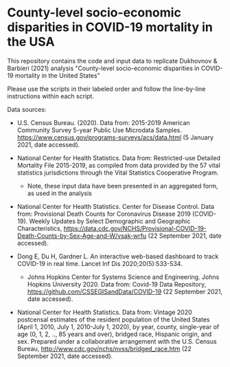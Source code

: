 # County-level socio-economic disparities in COVID-19 mortality in the USA
This repository contains the code and input data to replicate Dukhovnov &amp; Barbieri (2021) analysis "County-level socio-economic disparities in COVID-19 mortality in the United States"

Please use the scripts in their labeled order and follow the line-by-line instructions within each script.

Data sources:

* U.S. Census Bureau. (2020). Data from: 2015-2019 American Community Survey 5-year Public Use Microdata Samples. https://www.census.gov/programs-surveys/acs/data.html (5 January 2021, date accessed).

* National Center for Health Statistics. Data from: Restricted-use Detailed Mortality File 2015-2019, as compiled from data provided by the 57 vital statistics jurisdictions through the Vital Statistics Cooperative Program.
  * Note, these input data have been presented in an aggregated form, as used in the analysis

* National Center for Health Statistics. Center for Disease Control. Data from: Provisional Death Counts for Coronavirus Disease 2019 (COVID-19). Weekly Updates by Select Demographic and Geographic Characteristics, https://data.cdc.gov/NCHS/Provisional-COVID-19-Death-Counts-by-Sex-Age-and-W/vsak-wrfu (22 September 2021, date accessed).

* Dong E, Du H, Gardner L. An interactive web-based dashboard to track COVID-19 in real time. Lancet Inf Dis 2020;20(5):533-534.
  * Johns Hopkins Center for Systems Science and Engineering. Johns Hopkins University 2020. Data from: Covid-19 Data Repository,  https://github.com/CSSEGISandData/COVID-19  (22 September 2021, date accessed).
    
* National Center for Health Statistics. Data from: Vintage 2020 postcensal estimates of the resident population of the United States (April 1, 2010, July 1, 2010-July 1, 2020), by year, county, single-year of age (0, 1, 2, .., 85 years and over), bridged race, Hispanic origin, and sex. Prepared under a collaborative arrangement with the U.S. Census Bureau, http://www.cdc.gov/nchs/nvss/bridged_race.htm (22 September 2021, date accessed).
